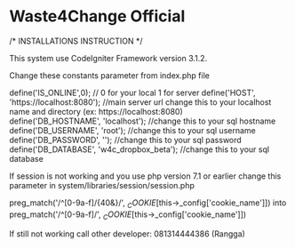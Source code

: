 # Waste4Change Official

/* INSTALLATIONS INSTRUCTION */

This system use CodeIgniter Framework version 3.1.2.

Change these constants parameter from index.php file

define('IS_ONLINE',0); // 0 for your local 1 for server 
define('HOST', 'https://localhost:8080'); //main server url change this to your localhost name and directory (ex: https://localhost:8080)  
define('DB_HOSTNAME', 'localhost'); //change this to your sql hostname  
define('DB_USERNAME', 'root'); //change this to your sql username  
define('DB_PASSWORD', ''); //change this to your sql password  
define('DB_DATABASE', 'w4c_dropbox_beta'); //change this to your sql database  

If session is not working and you use php version 7.1 or earlier change this parameter in system/libraries/session/session.php

preg_match('/^[0-9a-f]/{40&}/', $_COOKIE[$this->_config['cookie_name']]) into preg_match('/^[0-9a-f]/', $_COOKIE[$this->_config['cookie_name']])

If still not working call other developer: 081314444386 (Rangga)


